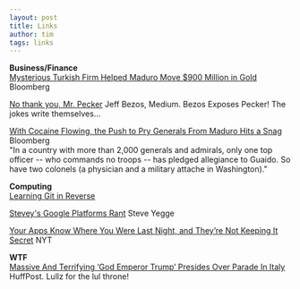 ```yaml
---
layout: post
title: Links
author: tim
tags: links
---
```


**Business/Finance**  
[Mysterious Turkish Firm Helped Maduro Move $900 Million in Gold](https://www.bloomberg.com/news/articles/2019-02-08/mysterious-turkish-firm-helped-maduro-move-900-million-in-gold) Bloomberg    

[No thank you, Mr. Pecker](https://medium.com/@jeffreypbezos/no-thank-you-mr-pecker-146e3922310f) Jeff Bezos, Medium. Bezos Exposes Pecker! The jokes write themselves...   

[With Cocaine Flowing, the Push to Pry Generals From Maduro Hits a Snag](https://www.bloomberg.com/news/articles/2019-02-13/with-cocaine-flowing-push-to-pry-generals-from-maduro-hits-snag) Bloomberg  
"In a country with more than 2,000 generals and admirals, only one top officer -- who commands no troops -- has pledged allegiance to Guaido. So have two colonels (a physician and a military attache in Washington)."  

**Computing**  
[Learning Git in Reverse](https://zdatainc.com/2016/01/learning-git-in-reverse/)   

[Stevey's Google Platforms Rant](https://gist.github.com/chitchcock/1281611) Steve Yegge  

[Your Apps Know Where You Were Last Night, and They’re Not Keeping It Secret](https://www.nytimes.com/interactive/2018/12/10/business/location-data-privacy-apps.html) NYT  

**WTF**  
[Massive And Terrifying ‘God Emperor Trump’ Presides Over Parade In Italy](https://www.huffingtonpost.com/entry/trump-parade-float-italy_us_5c611a4ae4b0eec79b254486) HuffPost. Lullz for the lul throne!  
